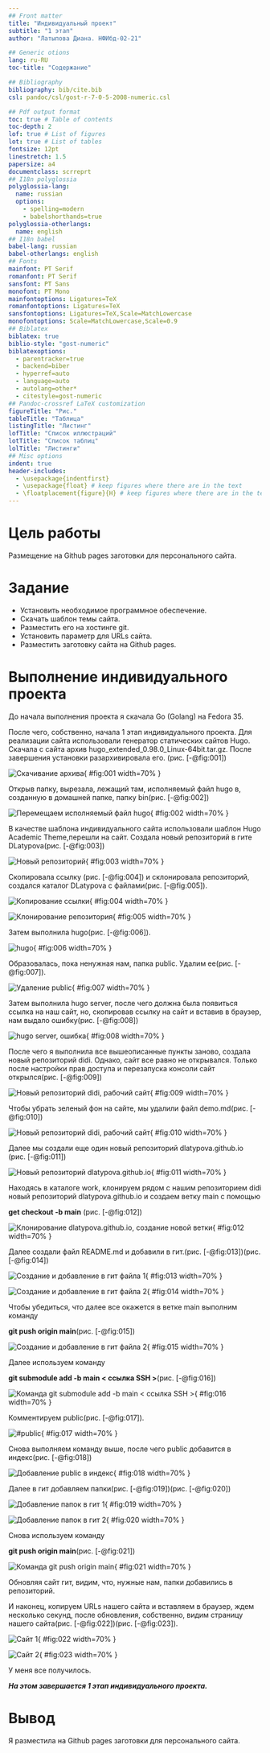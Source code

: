 ```yaml
---
## Front matter
title: "Индивидуальный проект"
subtitle: "1 этап"
author: "Латыпова Диана. НФИбд-02-21"

## Generic otions
lang: ru-RU
toc-title: "Содержание"

## Bibliography
bibliography: bib/cite.bib
csl: pandoc/csl/gost-r-7-0-5-2008-numeric.csl

## Pdf output format
toc: true # Table of contents
toc-depth: 2
lof: true # List of figures
lot: true # List of tables
fontsize: 12pt
linestretch: 1.5
papersize: a4
documentclass: scrreprt
## I18n polyglossia
polyglossia-lang:
  name: russian
  options:
	- spelling=modern
	- babelshorthands=true
polyglossia-otherlangs:
  name: english
## I18n babel
babel-lang: russian
babel-otherlangs: english
## Fonts
mainfont: PT Serif
romanfont: PT Serif
sansfont: PT Sans
monofont: PT Mono
mainfontoptions: Ligatures=TeX
romanfontoptions: Ligatures=TeX
sansfontoptions: Ligatures=TeX,Scale=MatchLowercase
monofontoptions: Scale=MatchLowercase,Scale=0.9
## Biblatex
biblatex: true
biblio-style: "gost-numeric"
biblatexoptions:
  - parentracker=true
  - backend=biber
  - hyperref=auto
  - language=auto
  - autolang=other*
  - citestyle=gost-numeric
## Pandoc-crossref LaTeX customization
figureTitle: "Рис."
tableTitle: "Таблица"
listingTitle: "Листинг"
lofTitle: "Список иллюстраций"
lotTitle: "Список таблиц"
lolTitle: "Листинги"
## Misc options
indent: true
header-includes:
  - \usepackage{indentfirst}
  - \usepackage{float} # keep figures where there are in the text
  - \floatplacement{figure}{H} # keep figures where there are in the text
---
```


# Цель работы

Размещение на Github pages заготовки для персонального сайта.

# Задание

- Установить необходимое программное обеспечение.
- Скачать шаблон темы сайта.
- Разместить его на хостинге git.
- Установить параметр для URLs сайта.
- Разместить заготовку сайта на Github pages.

# Выполнение индивидуального проекта

До начала выполнения проекта я скачала Go (Golang) на Fedora 35. 

После чего, собственно, начала 1 этап  индивидуального проекта. Для реализации сайта использовали генератор статических сайтов Hugo. Скачала с сайта архив hugo_extended_0.98.0_Linux-64bit.tar.gz. После завершения установки разархивировала его. (рис. [-@fig:001])


![Скачивание архива](image/1%20download.png){ #fig:001 width=70% }

Открыв папку, вырезала, лежащий там, исполняемый файл hugo в, созданную в домашней папке, папку bin(рис. [-@fig:002]) 

![Перемещаем исполняемый файл hugo](image/2%20hugo%20peremestili.png){ #fig:002 width=70% }

В качестве шаблона индивидуального сайта использовали шаблон Hugo Academic Theme,перешли на сайт. Создала новый репозиторий в гите DLatypova(рис. [-@fig:003])

![Новый репозиторий](image/3%20sozdaniye%20repositoriya.png){ #fig:003 width=70% }

Скопировала ссылку (рис. [-@fig:004]) и склонировала репозиторий, создался каталог DLatypova с файлами(рис. [-@fig:005]).

![Копирование ссылки](image/4%20copy%20ccalku.png){ #fig:004 width=70% }

![Клонирование репозитория](image/5%20clone.png){ #fig:005 width=70% }

Затем выполнила hugo(рис. [-@fig:006]).

![hugo](image/6%20hugo.png){ #fig:006 width=70% }

Образовалась, пока ненужная нам, папка public. Удалим ее(рис. [-@fig:007]).

![Удаление public](image/7%20remove%20public.png){ #fig:007 width=70% }

Затем выполнила hugo server, после чего должна была появиться ссылка на наш сайт, но, скопировав ссылку на сайт и вставив в браузер, нам выдало ошибку(рис. [-@fig:008])

![hugo server, ошибка](image/8%20hugo%20server%20and%20oshibka.png){ #fig:008 width=70% }

После чего я выполнила все вышеописанные пункты заново, создала новый репозиторий didi. Однако, сайт все равно не открывался. Только после настройки прав доступа и перезапуска консоли сайт открылся(рис. [-@fig:009])

![Новый репозиторий didi, рабочий сайт](image/9%20sayt%20zarabotal.png){ #fig:009 width=70% }

Чтобы убрать зеленый фон на сайте, мы удалили файл demo.md(рис. [-@fig:010])

![Новый репозиторий didi, рабочий сайт](image/10%20remove%20demo.png){ #fig:010 width=70% }

Далее мы создали еще один новый репозиторий dlatypova.github.io (рис. [-@fig:011])

![Новый репозиторий dlatypova.github.io](image/6.1%20new%20rep.png){ #fig:011 width=70% }

Находясь в каталоге work, клонируем рядом с нашим репозиторием didi новый репозиторий dlatypova.github.io и создаем ветку main с помощью 

**get checkout -b main** (рис. [-@fig:012])

![Клонирование dlatypova.github.io, создание новой ветки](image/11%20new%20vetka.png){ #fig:012 width=70% }

Далее создали файл README.md и добавили в гит.(рис. [-@fig:013])(рис. [-@fig:014])

![Создание и добавление в  гит файла 1](image/12%20dobavlenie%20readme%201.png){ #fig:013 width=70% }

![Создание и добавление в  гит файла 2](image/12%20dobavlenie%20readme%202.png){ #fig:014 width=70% }

Чтобы убедиться, что далее все окажется в ветке main выполним команду 

**git push origin main**(рис. [-@fig:015])

![Создание и добавление в  гит файла 2](image/13%20perestrahovka.png){ #fig:015 width=70% }

Далее используем команду 

**git submodule add -b main < ссылка SSH >**(рис. [-@fig:016])

![Команда git submodule add -b main < ссылка SSH >](image/15%20submodule.png){ #fig:016 width=70% }

Комментируем public(рис. [-@fig:017]).

![#public](image/16%20comment%20public.png){ #fig:017 width=70% }

Снова выполняем команду выше, после чего public добавится в индекс(рис. [-@fig:018])

![Добавление public в индекс](image/17%20dobavlenie%20v%20index.png){ #fig:018 width=70% }

Далее в гит добавляем папки(рис. [-@fig:019])(рис. [-@fig:020])

![Добавление папок в гит 1](image/18%20dobavlenie%20papok.png){ #fig:019 width=70% }

![Добавление папок в гит 2](image/18%20dobavlenie%20papok.png){ #fig:020 width=70% }

Снова используем команду  

**git push origin main**(рис. [-@fig:021])

![Команда git push origin main](image/19%20git%20push.png){ #fig:021 width=70% }

Обновляя сайт гит, видим, что, нужные нам, папки добавились в репозиторий.

И наконец, копируем URLs нашего сайта и вставляем в браузер, ждем несколько секунд, после обновления, собственно, видим страницу нашего сайта(рис. [-@fig:022])(рис. [-@fig:023]).

![Сайт 1](image/20%20cayt.png){ #fig:022 width=70% }

![Сайт 2](image/20%20done.png){ #fig:023 width=70% }

У меня все получилось.

***На этом завершается 1 этап индивидуального проекта.***

# Вывод

Я разместила на Github pages заготовки для персонального сайта.
